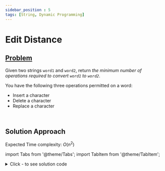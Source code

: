 ```yaml
---
sidebar_position : 5
tags: [String, Dynamic Programming]
---
```


# Edit Distance

## [Problem](https://leetcode.com/problems/edit-distance/)

<p>Given two strings <code>word1</code> and <code>word2</code>, return <em>the minimum number of operations required to convert <code>word1</code> to <code>word2</code></em>.</p>

<p>You have the following three operations permitted on a word:</p>

<ul>
	<li>Insert a character</li>
	<li>Delete a character</li>
	<li>Replace a character</li>
</ul>

<p>&nbsp;</p>


## Solution Approach

Expected Time complexity: $O(n^2)$

import Tabs from '@theme/Tabs';
import TabItem from '@theme/TabItem';

<details><summary>Click - to see solution code</summary>

<Tabs>
<TabItem value="cpp" label="C++">

```cpp
class Solution {
   public:
    int minDistance(string word1, string word2) {
        int m = word1.size();
        int n = word2.size();
        vector<vector<int>> dp(n + 1, vector<int>(m + 1, INT_MAX));

        for (int i = 0; i <= n; i++) dp[i][0] = i;
        for (int i = 0; i <= m; i++) dp[0][i] = i;

        for (int i = 1; i <= n; i++) {
            for (int j = 1; j <= m; j++) {
                dp[i][j] = min(dp[i][j], dp[i - 1][j] + 1);
                if (word1[j - 1] == word2[i - 1])
                    dp[i][j] = min(dp[i][j], dp[i - 1][j - 1]);
                dp[i][j] = min(dp[i][j], dp[i - 1][j - 1] + 1);
                dp[i][j] = min(dp[i][j], dp[i][j - 1] + 1);
            }
        }
        return dp[n][m];
    }
};
```
</TabItem>
</Tabs>

</details>
